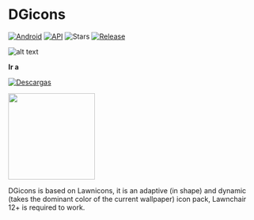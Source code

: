 # DGicons
[![Android](https://img.shields.io/badge/Plataforma-Android-green.svg?style=flat-square)](https://www.android.com) [![API](https://img.shields.io/badge/API-26%2B-orange.svg?logo=android&style=flat-square)](https://developer.android.com/studio/releases/platforms)
![Stars](https://img.shields.io/github/stars/WaifuPX-DG/DGicons?color=%23ff9575CD&style=for-the-badge)
[![Release](https://img.shields.io/github/v/release/WaifuPX-DG/DGicons?style=for-the-badge)](https://github.com/WaifuPX-DG/DGicons/releases/latest)

 
![alt text](https://raw.githubusercontent.com/WaifuPX-DG/DGicons/main/Resources/Avatars/utopia.png)

**Ir a** 

[![Descargas](https://img.shields.io/github/downloads/WaifuPX-DG/DGicons/total?color=brightgreen&label=Descargar&style=for-the-badge)](https://github.com/WaifuPX-DG/DGicons/releases/latest)

<p align="vertical"><a href="https://paypal.me/WaifuPX"><img src="https://github.com/aha999/DonateButtons/blob/1371730702589476cbd31790685ded66857a1f08/Paypal.png" width="175"></a></p>

DGicons is based on Lawnicons, it is an adaptive (in shape) and dynamic (takes the dominant color of the current wallpaper) icon pack, Lawnchair 12+ is required to work.
